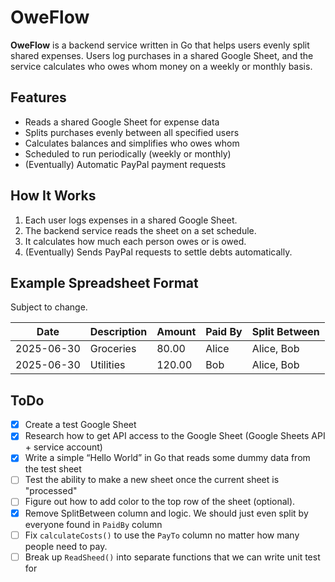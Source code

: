 # OweFlow

**OweFlow** is a backend service written in Go that helps users evenly split shared expenses.
Users log purchases in a shared Google Sheet, and the service calculates who owes whom money on a weekly or monthly basis.

## Features

- Reads a shared Google Sheet for expense data
- Splits purchases evenly between all specified users
- Calculates balances and simplifies who owes whom
- Scheduled to run periodically (weekly or monthly)
- (Eventually) Automatic PayPal payment requests

## How It Works

1. Each user logs expenses in a shared Google Sheet.
2. The backend service reads the sheet on a set schedule.
3. It calculates how much each person owes or is owed.
4. (Eventually) Sends PayPal requests to settle debts automatically.

## Example Spreadsheet Format

Subject to change.

| Date       | Description | Amount | Paid By | Split Between |
| ---------- | ----------- | ------ | ------- | ------------- |
| 2025-06-30 | Groceries   | 80.00  | Alice   | Alice, Bob    |
| 2025-06-30 | Utilities   | 120.00 | Bob     | Alice, Bob    |

## ToDo

- [x] Create a test Google Sheet
- [x] Research how to get API access to the Google Sheet (Google Sheets API + service account)
- [x] Write a simple “Hello World” in Go that reads some dummy data from the test sheet
- [ ] Test the ability to make a new sheet once the current sheet is "processed"
- [ ] Figure out how to add color to the top row of the sheet (optional).
- [x] Remove SplitBetween column and logic. We should just even split by everyone found in `PaidBy` column
- [ ] Fix `calculateCosts()` to use the `PayTo` column no matter how many people need to pay.
- [ ] Break up `ReadSheed()` into separate functions that we can write unit test for
